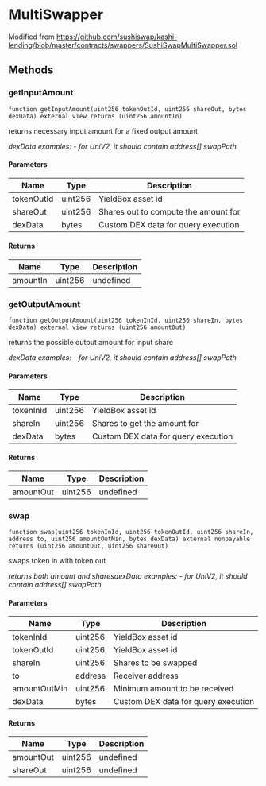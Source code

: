 # MultiSwapper





Modified from https://github.com/sushiswap/kashi-lending/blob/master/contracts/swappers/SushiSwapMultiSwapper.sol



## Methods

### getInputAmount

```solidity
function getInputAmount(uint256 tokenOutId, uint256 shareOut, bytes dexData) external view returns (uint256 amountIn)
```

returns necessary input amount for a fixed output amount

*dexData examples:     - for UniV2, it should contain address[] swapPath*

#### Parameters

| Name | Type | Description |
|---|---|---|
| tokenOutId | uint256 | YieldBox asset id |
| shareOut | uint256 | Shares out to compute the amount for |
| dexData | bytes | Custom DEX data for query execution |

#### Returns

| Name | Type | Description |
|---|---|---|
| amountIn | uint256 | undefined |

### getOutputAmount

```solidity
function getOutputAmount(uint256 tokenInId, uint256 shareIn, bytes dexData) external view returns (uint256 amountOut)
```

returns the possible output amount for input share

*dexData examples:     - for UniV2, it should contain address[] swapPath*

#### Parameters

| Name | Type | Description |
|---|---|---|
| tokenInId | uint256 | YieldBox asset id |
| shareIn | uint256 | Shares to get the amount for |
| dexData | bytes | Custom DEX data for query execution |

#### Returns

| Name | Type | Description |
|---|---|---|
| amountOut | uint256 | undefined |

### swap

```solidity
function swap(uint256 tokenInId, uint256 tokenOutId, uint256 shareIn, address to, uint256 amountOutMin, bytes dexData) external nonpayable returns (uint256 amountOut, uint256 shareOut)
```

swaps token in with token out

*returns both amount and sharesdexData examples:     - for UniV2, it should contain address[] swapPath*

#### Parameters

| Name | Type | Description |
|---|---|---|
| tokenInId | uint256 | YieldBox asset id |
| tokenOutId | uint256 | YieldBox asset id |
| shareIn | uint256 | Shares to be swapped |
| to | address | Receiver address |
| amountOutMin | uint256 | Minimum amount to be received |
| dexData | bytes | Custom DEX data for query execution |

#### Returns

| Name | Type | Description |
|---|---|---|
| amountOut | uint256 | undefined |
| shareOut | uint256 | undefined |




